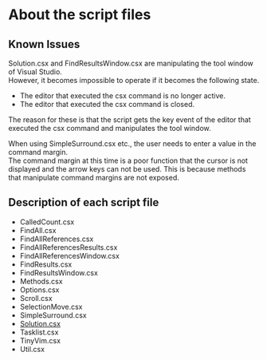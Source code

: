 About the script files
===

## Known Issues

Solution.csx and FindResultsWindow.csx are manipulating the tool window of Visual Studio.  
However, it becomes impossible to operate if it becomes the following state.  

- The editor that executed the csx command is no longer active.  
- The editor that executed the csx command is closed.  

The reason for these is that the script gets the key event of the editor that executed the csx command and manipulates the tool window.  

When using SimpleSurround.csx etc., the user needs to enter a value in the command margin.  
The command margin at this time is a poor function that the cursor is not displayed and the arrow keys can not be used.
This is because methods that manipulate command margins are not exposed.  

## Description of each script file

- CalledCount.csx
- FindAll.csx
- FindAllReferences.csx
- FindAllReferencesResults.csx
- FindAllReferencesWindow.csx
- FindResults.csx
- FindResultsWindow.csx
- Methods.csx
- Options.csx
- Scroll.csx
- SelectionMove.csx
- SimpleSurround.csx
- [Solution.csx](Solution.md)
- Tasklist.csx
- TinyVim.csx
- Util.csx
